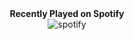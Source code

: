 <div align="center">
    <h4 style="margin: 0">Recently Played on Spotify</h4>
    <img src="https://spotify-github-profile.vercel.app/api/view?uid=infraredyt.com&cover_image=true&theme=novatorem" alt="spotify" />
</div>


